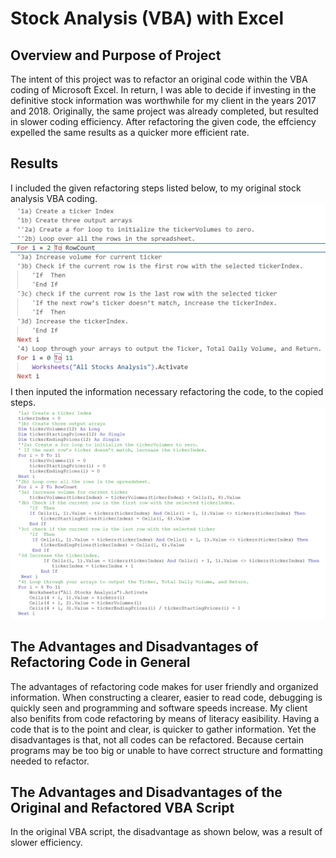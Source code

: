 # Stock Analysis (VBA) with Excel
## Overview and Purpose of Project
The intent of this project was to refactor an original code within the VBA coding of Microsoft Excel. In return, I was able to decide if investing in the definitive stock information was worthwhile for my client in the years 2017 and 2018. Originally, the same project was already completed, but resulted in slower coding efficiency. After refactoring the given code, the effciency expelled the same results as a quicker more efficient rate. 
## Results
I included the given refactoring steps listed below, to my original stock analysis VBA coding.
![VBA_Challenge_Coding](VBA_Challenge_Coding.png)
I then inputed the information necessary refactoring the code, to the copied steps.
![VBA_Challenge_Updated_Coding](VBA_Challenge_Updated_Coding.png)
## The Advantages and Disadvantages of Refactoring Code in General
The advantages of refactoring code makes for user friendly and organized information. When constructing a clearer, easier to read code, debugging is quickly seen and programming and software speeds increase. My client also benifits from code refactoring by means of literacy easibility. Having a code that is to the point and clear, is quicker to gather information. Yet the disadvantages is that, not all codes can be refactored. Because certain programs may be too big or unable to have correct structure and formatting needed to refactor.
## The Advantages and Disadvantages of the Original and Refactored VBA Script
In the original VBA script, the disadvantage as shown below, was a result of slower efficiency. 
